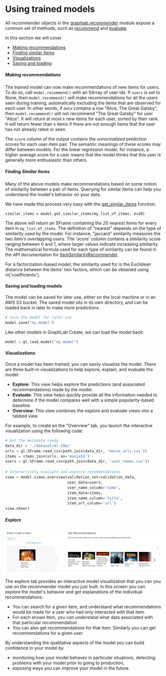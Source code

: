 <script src="../turi/js/recview.js"></script>
# Using trained models

All recommender objects in the [graphlab.recommender](https://turi.com/products/create/docs/graphlab.toolkits.recommender.html) module expose a common set of methods, such as [recommend](https://turi.com/products/create/docs/generated/graphlab.recommender.factorization_recommender.FactorizationRecommender.recommend.html#graphlab.recommender.factorization_recommender.FactorizationRecommender.recommend)
and [evaluate](https://turi.com/products/create/docs/generated/graphlab.recommender.factorization_recommender.FactorizationRecommender.evaluate.html).

In this section we will cover

- [Making recommendations](#making-recommendations)
- [Finding similar items](#finding-similar-items)
- [Visualizations](#visualizations)
- [Saving and loading](#saving-and-loading-models)

##### Making recommendations

The trained model can now make recommendations of new items for users.
To do so, call `model.recommend()` with an SArray of user ids.  If `users`
is set to None, then `model.recommend()` will make recommendations for all
the users seen during training, automatically excluding the items that
are observed for each user.  In other words, if `data` contains a row
"Alice, The Great Gatsby", then `model.recommend()` will not recommend "The
Great Gatsby" for user "Alice".  It will return at most `k` new items
for each user, sorted by their rank.  It will return fewer than `k`
items if there are not enough items that the user has not already
rated or seen.

The `score` column of the output contains the *unnormalized*
prediction scores for each user-item pair.  The semantic meanings of
these scores may differ between models.  For the linear regression
model, for instance, a higher average score for a user means that the
model thinks that this user is generally more enthusiastic than
others.

##### Finding Similar Items

Many of the above models make recommendations based on some notion of similarity between a pair of items. Querying for similar items can help you understand the model's behavior on your data.  

We have made this process very easy with the [get_similar_items](https://turi.com/products/create/docs/generated/graphlab.recommender.item_similarity_recommender.ItemSimilarityRecommender.get_similar_items.html#graphlab.recommender.item_similarity_recommender.ItemSimilarityRecommender.get_similar_items) function:

```
similar_items = model.get_similar_items(my_list_of_items, k=20)
```

The above will return an SFrame containing the 20 nearest items for every item in `my_list_of_items`. The definition of "nearest" depends on the type of similarity used by the model. For instance, "jaccard" similarity measures the two item's overlapping users. The 'score' column contains a similarity score ranging between 0 and 1, where larger values indicate increasing similarity. The mathematical formula used for each type of similarity can be found in the API documentation for
[ItemSimilarityRecommender](https://turi.com/products/create/docs/generated/graphlab.recommender.item_similarity_recommender.ItemSimilarityRecommender.html#graphlab.recommender.item_similarity_recommender.ItemSimilarityRecommender).

For a factorization-based model, the similarity used for is the Euclidean distance between the items' two factors, which can be obtained using m['coefficients'].

#### Saving and loading models

The model can be saved for later use, either on the local machine or in an AWS S3 bucket.  The saved model sits in its own directory, and can be loaded back in later to make more predictions.

```python
# Save the model for later use
model.save("my_model")
```

Like other models in GraphLab Create, we can load the model back:

```python
model = gl.load_model("my_model")
```

#### Visualizations

Once a model has been trained, you can easily visualize the model. There are
three built-in visualizations to help explore, explain, and evaluate the model:
- **Explore**: This view helps explore the predictions (and associated
  recommendations) made by the model.
- **Evaluate**: This view helps quickly provide all the information needed to
  determine if the model compares well with a simple popularity-based baseline.
- **Overview**: This view combines the explore and evaluate views into a tabbed
  view.

For example, to create an the "Overview" tab, you launch the interactive
visualization using the following code:

```python
# Get the metadata ready
data_dir = './dataset/ml-20m/'
urls = gl.SFrame.read_csv(path.join(data_dir, 'movie_urls.csv'))
items = items.join(urls, on='movieId')
users = gl.SFrame.read_csv(path.join(data_dir, 'user_names.csv'))

# Interactively evaluate and explore recommendations
view = model.views.overview(validation_set=validation_data,
                            user_data=users,
                            user_name_column='name',
                            item_data=items,
                            item_name_column='title',
                            item_url_column='url')
view.show()
```

##### Explore

![recommender-explore](explore.png)

The explore tab provides an interactive model visualization that you can you use on the recommender model you just built. In this screen you can explore the model's behavior and get explanations of the individual recommendations.
* You can search for a given item, and understand what recommendations would be made for a user who had only interacted with that item.
* For each shown item, you can understand what data associated with that particular recommendation
* You can also get recommendations for that item. Similarly you can get recommendations for a given user.

By understanding the qualitative aspects of the model you can build confidence in your model by
* monitoring how your model behaves in particular situations,
  detecting problems with your model prior to going to production,
* exposing ways you can improve your model in the future.
